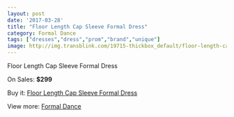 ```yaml
---
layout: post
date: '2017-03-28'
title: "Floor Length Cap Sleeve Formal Dress"
category: Formal Dance
tags: ["dresses","dress","prom","brand","unique"]
image: http://img.transblink.com/19715-thickbox_default/floor-length-cap-sleeve-formal-dress.jpg
---
```

Floor Length Cap Sleeve Formal Dress

On Sales: **$299**
<a href="https://www.transblink.com/en/formal-dance/6208-floor-length-cap-sleeve-formal-dress.html"><amp-img layout="responsive" width="600" height="600" src="//img.transblink.com/19715-thickbox_default/floor-length-cap-sleeve-formal-dress.jpg" alt="Floor Length Cap Sleeve Formal Dress 0" /></a>
<a href="https://www.transblink.com/en/formal-dance/6208-floor-length-cap-sleeve-formal-dress.html"><amp-img layout="responsive" width="600" height="600" src="//img.transblink.com/19717-thickbox_default/floor-length-cap-sleeve-formal-dress.jpg" alt="Floor Length Cap Sleeve Formal Dress 1" /></a>
<a href="https://www.transblink.com/en/formal-dance/6208-floor-length-cap-sleeve-formal-dress.html"><amp-img layout="responsive" width="600" height="600" src="//img.transblink.com/19716-thickbox_default/floor-length-cap-sleeve-formal-dress.jpg" alt="Floor Length Cap Sleeve Formal Dress 2" /></a>

Buy it: [Floor Length Cap Sleeve Formal Dress](https://www.transblink.com/en/formal-dance/6208-floor-length-cap-sleeve-formal-dress.html "Floor Length Cap Sleeve Formal Dress")

View more: [Formal Dance](https://www.transblink.com/en/6-formal-dance "Formal Dance")
